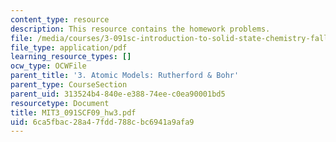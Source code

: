 ```yaml
---
content_type: resource
description: This resource contains the homework problems.
file: /media/courses/3-091sc-introduction-to-solid-state-chemistry-fall-2010/6ca5fbac28a47fdd788cbc6941a9afa9_MIT3_091SCF09_hw3.pdf
file_type: application/pdf
learning_resource_types: []
ocw_type: OCWFile
parent_title: '3. Atomic Models: Rutherford & Bohr'
parent_type: CourseSection
parent_uid: 313524b4-840e-e388-74ee-c0ea90001bd5
resourcetype: Document
title: MIT3_091SCF09_hw3.pdf
uid: 6ca5fbac-28a4-7fdd-788c-bc6941a9afa9
---
```

